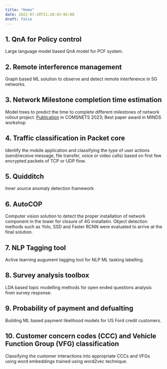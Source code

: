 ```yaml
---
title: "Home"
date: 2022-07-20T21:28:43-05:00
draft: false
---
```


## 1. QnA for Policy control
Large language model based QnA model for PCF system.

## 2. Remote interference management
Graph based ML solution to observe and detect remote interference in 5G networks.

## 3. Network Milestone completion time estimation
Model trees to predict the time to complete different milestones of network rollout project. [Publication](https://ieeexplore.ieee.org/document/10041312) in COMSNETS 2023; Best paper award in MINDS workshop

## 4. Traffic classification in Packet core
Identify the mobile application and classifying the type of user actions (send/receive message, file transfer, voice or video calls) based on first few encrypted packets of TCP or UDP flow.

## 5. Quidditch
Inner source anomaly detection framework

## 6. AutoCOP
Computer vision solution to detect the proper installation of network component in the tower for closure of 4G installatin. Object detection methods such as Yolo, SSD and Faster RCNN were evaluated to arrive at the final solution.

## 7. NLP Tagging tool
Active learning augument tagging tool for NLP ML tasking labelling.

## 8. Survey analysis toolbox
LDA based topic modelling methods for open ended questions analysis from survey response.

## 9. Probability of payment and defualting
Building ML based payment likelihood models for US Ford credit customers.

## 10. Customer concern codes (CCC) and Vehicle Function Group (VFG) classification
Classifying the customer interactions into appropriate CCCs and VFGs using word embeddings trained using word2vec technique.



